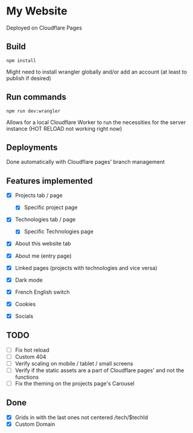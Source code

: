 # My Website
Deployed on Cloudflare Pages

## Build
```console
npm install
```
Might need to install wrangler globally and/or add an account (at least to publish if desired)

## Run commands
```console
npm run dev:wrangler
```
Allows for a local Cloudflare Worker to run the necessities for the server instance (HOT RELOAD not working right now)

## Deployments
Done automatically with Cloudflare pages' branch management

## Features implemented
- [x] Projects tab / page
  - [x] Specific project page
- [x] Technologies tab / page
  - [x] Specific Technologies page
- [x] About this website tab
- [x] About me (entry page)
- [x] Linked pages (projects with technologies and vice versa)
- [x] Dark mode
- [x] French English switch
- [x] Cookies
- [x] Socials


## TODO
- [ ] Fix hot reload
- [ ] Custom 404
- [ ] Verify scaling on mobile / tablet / small screens
- [ ] Verify if the static assets are a part of Cloudflare pages' and not the functions
- [ ] Fix the theming on the projects page's Carousel

## Done
- [x] Grids in with the last ones not centered /tech/$techId
- [x] Custom Domain